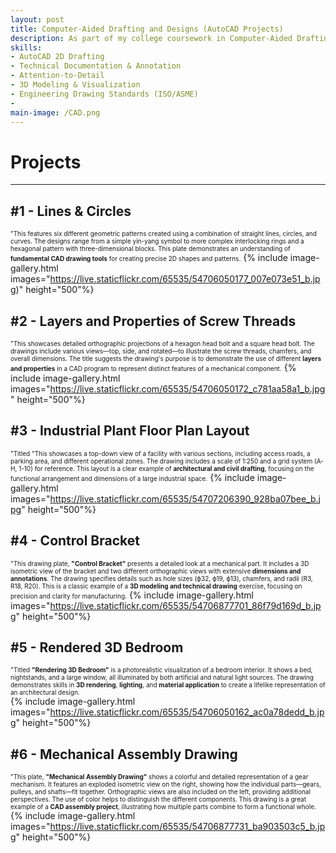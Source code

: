```yaml
---
layout: post
title: Computer-Aided Drafting and Designs (AutoCAD Projects)
description: As part of my college coursework in Computer-Aided Drafting and Design, I developed a series of technical drawings using AutoCAD to simulate real-world engineering documentation. This project introduced me to the fundamentals of CAD, including the **AutoCAD** interface, essential commands, and precise drafting techniques. I translated conceptual designs into accurate 2D drawings, ensuring proper scaling, dimensioning, and adherence to industry standards. Through this experience, I learned to interpret engineering drawings, optimize workflows within the AutoCAD environment, and apply meticulous attention to detail — key skills for producing professional, manufacturable designs.
skills: 
- AutoCAD 2D Drafting 
- Technical Documentation & Annotation
- Attention-to-Detail
- 3D Modeling & Visualization
- Engineering Drawing Standards (ISO/ASME)
- 
main-image: /CAD.png
---
```

# Projects
---
## #1 - Lines & Circles
<span style="font-size: 10px">"This features six different geometric patterns created using a combination of straight lines, circles, and curves. The designs range from a simple yin-yang symbol to more complex interlocking rings and a hexagonal pattern with three-dimensional blocks. This plate demonstrates an understanding of **fundamental CAD drawing tools** for creating precise 2D shapes and patterns.</span>
{% include image-gallery.html 
images="https://live.staticflickr.com/65535/54706050177_007e073e51_b.jpg)" height="500"%} 

## #2 - Layers and Properties of Screw Threads
<span style="font-size: 10px">"This showcases detailed orthographic projections of a hexagon head bolt and a square head bolt. The drawings include various views—top, side, and rotated—to illustrate the screw threads, chamfers, and overall dimensions. The title suggests the drawing's purpose is to demonstrate the use of different **layers and properties** in a CAD program to represent distinct features of a mechanical component.</span> 
{% include image-gallery.html images="https://live.staticflickr.com/65535/54706050172_c781aa58a1_b.jpg" height="500"%}
 

## #3 - Industrial Plant Floor Plan Layout
<span style="font-size: 10px">"Titled "This showcases a top-down view of a facility with various sections, including access roads, a parking area, and different operational zones. The drawing includes a scale of 1:250 and a grid system (A-H, 1-10) for reference. This layout is a clear example of **architectural and civil drafting**, focusing on the functional arrangement and dimensions of a large industrial space.</span> 
{% include image-gallery.html images="https://live.staticflickr.com/65535/54707206390_928ba07bee_b.jpg" height="500"%}
 

## #4 - Control Bracket
<span style="font-size: 10px">"This drawing plate, **"Control Bracket"** presents a detailed look at a mechanical part. It includes a 3D isometric view of the bracket and two different orthographic views with extensive **dimensions and annotations**. The drawing specifies details such as hole sizes (ϕ32, ϕ19, ϕ13), chamfers, and radii (R3, R18, R20). This is a classic example of a **3D modeling and technical drawing** exercise, focusing on precision and clarity for manufacturing.</span> 
{% include image-gallery.html images="https://live.staticflickr.com/65535/54706877701_86f79d169d_b.jpg" height="500"%}
 

## #5 - Rendered 3D Bedroom
<span style="font-size: 10px">"Titled **"Rendering 3D Bedroom"** is a photorealistic visualization of a bedroom interior. It shows a bed, nightstands, and a large window, all illuminated by both artificial and natural light sources. The drawing demonstrates skills in **3D rendering**, **lighting**, and **material application** to create a lifelike representation of an architectural design.</span>  
{% include image-gallery.html images="https://live.staticflickr.com/65535/54706050162_ac0a78dedd_b.jpg" height="500"%}

## #6 - Mechanical Assembly Drawing
<span style="font-size: 10px">"This plate, **"Mechanical Assembly Drawing"** shows a colorful and detailed representation of a gear mechanism. It features an exploded isometric view on the right, showing how the individual parts—gears, pulleys, and shafts—fit together. Orthographic views are also included on the left, providing additional perspectives. The use of color helps to distinguish the different components. This drawing is a great example of a **CAD assembly project**, illustrating how multiple parts combine to form a functional whole.</span>  
{% include image-gallery.html images="https://live.staticflickr.com/65535/54706877731_ba903503c5_b.jpg" height="500"%}


